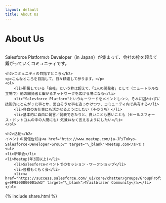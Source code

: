```yaml
---
layout: default
title: About Us
---
```


<div class="post">
	<h1 class="pageTitle">About Us</h1>
	<img src="{{ '/assets/img/logo.jpg' | prepend: site.baseurl }}" alt="">
	<p>Salesforce Platformの Developer（in Japan）が集まって、会社の枠を超えて繋がっていくコミュニティです。</p>

	<h2>コミュニティの目指すところ</h2>
	<p>こんなところを目指して、日々精進して参ります。</p>
	<ol>
		<li>所属している「会社」という枠は超えて、「1人の開発者」として（ニュートラルな立場で）他の開発者と繋がるネットワークを広げる場になる</li>
		<li>"Salesforce Platform"というキーワードをメインとしつつ、それに囚われずに技術的にとんがった事とか、面白そうな事を追っかけつつ、コミュニティ内で共有する</li>
		<li>各自のお仕事にも活かせるようにしたい（そのうち）</li>
		<li>基本的に自由に発言／発表できたりと、良いことも悪いことも（セールスフォース・ドットコムの中の人間にも）気兼ねなく言えるようにしたい</li>
	</ol>

	<h2>活動</h2>
	イベントの開催告知は<a href="http://www.meetup.com/ja-JP/Tokyo-Salesforce-Developer-Group/" target="\_blank">meetup.com</a>で！
	<ul>
  	<li>新年会</li>
  	<li>Meetup(年3回以上)</li>
		<li>Salesforceイベントでのセッション・ワークショップ</li>
		<li>各種もくもく会</li>
		<li><a href="https://success.salesforce.com/_ui/core/chatter/groups/GroupProfilePage?g=0F9300000001oWJ" target="\_blank">Trailblazer Community</a></li>
	</ul>
</div>

{% include share.html %}

